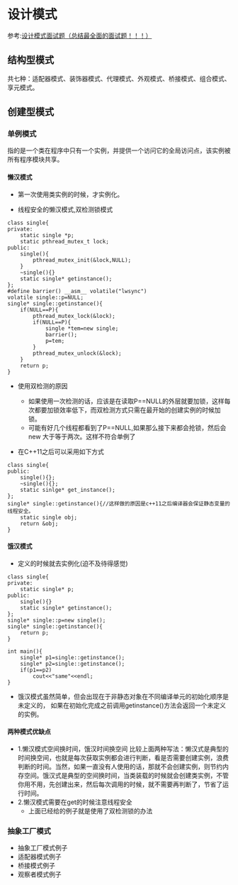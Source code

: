 设计模式
====================

参考:[设计模式面试题（总结最全面的面试题！！！） ](https://juejin.cn/post/6844904125721772039)
## 结构型模式
共七种：适配器模式、装饰器模式、代理模式、外观模式、桥接模式、组合模式、享元模式。<br>
## 创建型模式

### 单例模式
指的是一个类在程序中只有一个实例，并提供一个访问它的全局访问点，该实例被所有程序模块共享。

#### 懒汉模式<br>
- 第一次使用类实例的时候，才实例化。

- 线程安全的懒汉模式,双检测锁模式
```cgo
class single{
private:
	static single *p;
	static pthread_mutex_t lock;
public:
    single(){
		pthread_mutex_init(&lock,NULL);
	}
	~single(){}
	static single* getinstance();
};
#define barrier() __asm__ volatile("lwsync") 
volatile single::p=NULL;
single* single::getinstance(){
	if(NULL==P){
		pthread_mutex_lock(&lock);
		if(NULL==P){
			single *tem=new single;
            barrier();
            p=tem;
		}
		pthread_mutex_unlock(&lock);
	}
	return p;
}
```
- 使用双检测的原因
	 - 如果使用一次检测的话，应该是在读取P==NULL的外层就要加锁，这样每次都要加锁效率低下，而双检测方式只需在最开始的创建实例的时候加锁。
	 - 可能有好几个线程都看到了P==NULL,如果那么接下来都会抢锁，然后会new 大于等于两次。这样不符合单例了

- 在C++11之后可以采用如下方式


```cgo
class single{
public:
    single(){};
	~single(){};
	static sinlge* get_instance();
};
single* single::getinstance(){//这样做的原因是c++11之后编译器会保证静态变量的线程安全。
	static single obj;
	return &obj;
}
```


#### 饿汉模式<br>
- 定义的时候就去实例化(迫不及待得感觉)
```cgo
class single{
private:
	static single* p;
public:
    single(){}
	static single* getinstance();
};
single* single::p=new single();
single* single::getinstance(){
	return p;
}

int main(){
	single* p1=single::getinstance();
	single* p2=single::getinstance();
	if(p1==p2)
		cout<<"same"<<endl;
}
```
- 饿汉模式虽然简单，但会出现在于非静态对象在不同编译单元的初始化顺序是未定义的，
如果在初始化完成之前调用getinstance()方法会返回一个未定义的实例。

#### 两种模式优缺点
- 1.懒汉模式空间换时间，饿汉时间换空间
 比较上面两种写法：懒汉式是典型的时间换空间，也就是每次获取实例都会进行判断，看是否需要创建实例，浪费判断的时间。当然，如果一直没有人使用的话，那就不会创建实例，则节约内存空间。饿汉式是典型的空间换时间，当类装载的时候就会创建类实例，不管你用不用，先创建出来，然后每次调用的时候，就不需要再判断了，节省了运行时间。<br>
 - 2.懒汉模式需要在get的时候注意线程安全
    - 上面已经给的例子就是使用了双检测锁的办法

### 抽象工厂模式
- 抽象工厂模式例子
- 适配器模式例子
- 桥接模式例子
- 观察者模式例子
